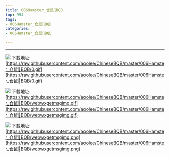 ```yaml
---
title: 006Hamster_仓鼠🐹BQB
top: 994
tags:
- 006Hamster_仓鼠🐹BQB
categories:
- 006Hamster_仓鼠🐹BQB

---
```


------

<!-- more -->

![](https://raw.githubusercontent.com/aoolee/ChineseBQB/master/006Hamster_仓鼠🐹BQB/0.gif)
下载地址:[https://raw.githubusercontent.com/aoolee/ChineseBQB/master/006Hamster_仓鼠🐹BQB/0.gif](https://raw.githubusercontent.com/aoolee/ChineseBQB/master/006Hamster_仓鼠🐹BQB/0.gif)

![](https://raw.githubusercontent.com/aoolee/ChineseBQB/master/006Hamster_仓鼠🐹BQB/webwxgetmsgimg.gif)
下载地址:[https://raw.githubusercontent.com/aoolee/ChineseBQB/master/006Hamster_仓鼠🐹BQB/webwxgetmsgimg.gif](https://raw.githubusercontent.com/aoolee/ChineseBQB/master/006Hamster_仓鼠🐹BQB/webwxgetmsgimg.gif)

![](https://raw.githubusercontent.com/aoolee/ChineseBQB/master/006Hamster_仓鼠🐹BQB/webwxgetmsgimg.png)
下载地址:[https://raw.githubusercontent.com/aoolee/ChineseBQB/master/006Hamster_仓鼠🐹BQB/webwxgetmsgimg.png](https://raw.githubusercontent.com/aoolee/ChineseBQB/master/006Hamster_仓鼠🐹BQB/webwxgetmsgimg.png)

